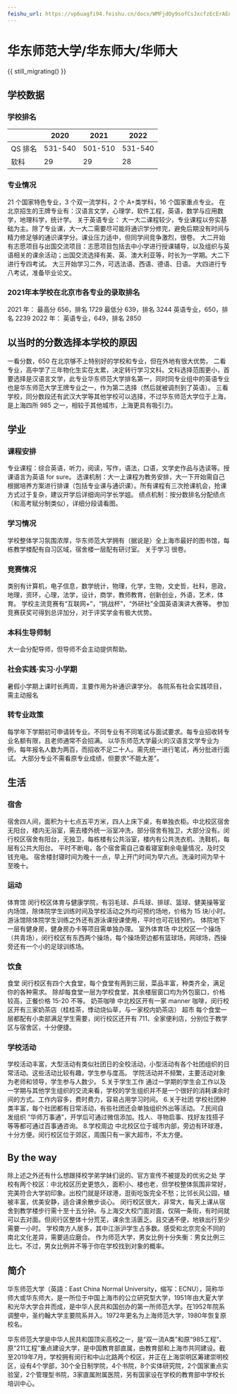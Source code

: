 ```yaml
---
feishu_url: https://vp6uagfi94.feishu.cn/docx/WMFjdOy9sofCsJxcfzEcErAEnog
---
```


# 华东师范大学/华东师大/华师大

{{ still_migrating() }}

## 学校数据

### 学校排名
|       |2020    | 2021    | 2022   |
|-------|--------|---------|--------|
| QS 排名 |531-540 | 501-510 | 531-540|
| 软科    |29      | 29      | 28     |

### 专业情况
21 个国家特色专业，3 个双一流学科，2 个 A+类学科，16 个国家重点专业。
在北京招生的王牌专业有：汉语言文学，心理学，软件工程，英语，数学与应用数学，地理科学，统计学。
关于英语专业：
大一大二课程较少，专业课程以夯实基础为主。除了专业课，大一大二需要尽可能将通识学分修完，避免后期没有时间与精力修足够的通识课学分。课业压力适中，但同学间竞争激烈，很卷。
大二开始有志愿项目与出国交流项目：志愿项目包括去中小学进行授课辅导，以及组织与英语相关的课余活动；出国交流选择有美、英、澳大利亚等，时长为一学期。大二下进行专四考试。
大三开始学习二外，可选法语、西语、德语、日语。
大四进行专八考试，准备毕业论文。

### 2021年本学校在北京市各专业的录取排名

2021 年：
最高分 656，排名 1729
最低分 639，排名 3244
英语专业，650，排名 2239
2022 年：
英语专业，649，排名 2850

## 以当时的分数选择本学校的原因

一看分数，650 在北京够不上特别好的学校和专业，但在外地有很大优势。
二看专业，高中学了三年物化生实在太累，决定转行学习文科。文科选择范围更小，首要选择是汉语言文学，此专业华东师范大学排名第一，同时同专业组中的英语专业也是华东师范大学王牌专业之一，作为第二选择（然后就被调剂到了英语）。
三看学校，同分数段还有武汉大学等其他学校可以选择，不过华东师范大学位于上海，是上海四所 985 之一，相较于其他城市，上海更具有吸引力。

## 学业

### 课程安排

专业课程：综合英语，听力，阅读，写作，语法，口语，文学史作品与选读等。授课语言为英语 for sure。
选课机制：大一上课程为教务安排，大一下开始需自己根据培养方案进行排课（包括专业课与通识课）。所有课程有三次抢课机会，抢课方式过于复杂，建议开学后详细询问学长学姐。
绩点机制：按分数排名分配绩点（和高考赋分制类似），详细分段请看图。

### 学习情况

学校整体学习氛围浓厚，华东师范大学拥有（据说是）全上海市最好的图书馆，每栋教学楼配有自习区域，宿舍楼一层配有研讨室。
关于学习
很卷。

### 竞赛情况

类别有计算机，电子信息，数学统计，物理，化学，生物，文史哲，社科，思政，地理，资环，心理，法学，设计，商学，教师教育，创新创业，外语，艺术，体育。
学校主流竞赛有“互联网+”，“挑战杯”，“外研社”全国英语演讲大赛等。
参加竞赛获奖可得到总评加分，对于评奖学金有极大优势。

### 本科生导师制

大一会分配导师，但导师不会主动提供帮助。

### 社会实践·实习·小学期

暑假小学期上课时长两周，主要作用为补通识课学分。
各院系有社会实践项目，需主动报名

### 转专业政策

每学年下学期初可申请转专业。不同专业有不同笔试与面试要求。每专业招收转专业名额有限，且老师通常不会招满。
以华东师范大学最火的汉语言文学专业为例，每年报名人数为两百，而招收不足二十人。需先统一进行笔试，再分批进行面试。
大部分专业不需看原专业成绩，但要求“不能太差”。

## 生活

### 宿舍

宿舍四人间，面积为十七点五平方米，四人上床下桌，有单独衣柜。中北校区宿舍无阳台，楼内无浴室，需去楼外统一浴室冲洗，部分宿舍有独卫，大部分没有。闵行校区宿舍有阳台，无独卫，每栋楼有公共浴室，楼内有公共洗衣机、洗鞋机，每层有公共大阳台。
平时不断电，各个宿舍需自己查看寝室剩余电量情况，及时交钱充电。
宿舍楼封寝时间为晚十一点，早上开门时间为早六点。洗澡时间为早十至晚十。

### 运动

体育馆
闵行校区体育与健康学院，有羽毛球、乒乓球、排球、篮球、健美操等室内场馆，除体院学生训练时间及学校活动之外均可预约场地，价格为 15 块/小时。
游泳馆除体院学生训练之外还有游泳课授课使用，平时也可花钱预约。
体院地下一层有健身房，健身房办卡等项目需单独办理。
室外体育场
中北校区一个操场（共青场），闵行校区有东西两个操场，每个操场旁边都有篮球场，网球场，西操旁还有一个小的足球训练场。

### 饮食

食堂
闵行校区有四个大食堂，每个食堂有两到三层，菜品丰富，种类齐全，满足你的各种需求。
除却每食堂一层为学校食堂，其余楼层窗口均为外包窗口，价格较高，正餐价格 15-20 不等。
奶茶咖啡
中北校区开有一家 manner 咖啡，闵行校区开有三家奶茶店（桂桂茶，悸动烧仙草，与一家校内奶茶店）
超市
每个食堂一层都配有小卖部满足学生需要，闵行校区还开有 711、全家便利店，分别位于教学区与宿舍区，十分便捷。

### 学校活动

学校活动丰富，大型活动有类似社团日的全校活动，小型活动有各个社团组织的日常活动。这些活动比较有趣，学生参与度高。
学院活动并不频繁，主要活动对象为老师和领导，学生参与人数少。 5.关于学生工作
通过一学期的学生会工作以及一学期与其他学生组织的交流来看，学校的学生组织并不是一个很好的消耗课余时间的方式。工作内容多，费时费力，容易占用学习时间。 6.关于社团
学校社团种类丰富，每个社团都有日常活动，有些社团还会单独组织外出等活动。 7.民间自发组织
“华师万事通”，开学后可通过微信添加。找人、寻物启事、找好友找搭子等等都可通过百事通咨询。 8.学校周边
中北校区位于城市内部，旁边有环球港，十分方便。闵行校区位于郊区，周围只有一家大超市，不太方便。

## By the way

除上述之外还有什么想跟择校学弟学妹们说的、官方宣传不被提及的优劣之处
学校有两个校区：中北校区历史更悠久，面积小、楼也老，但学校整体氛围非常好，完美符合大学初印象。出校门就是环球港，逛街吃饭完全不愁；比邻长风公园，植被丰富，优美安静，适合课余散步谈心。
闵行校区很大，非常大，每天上课从宿舍到教学楼步行需十至十五分钟。与上海交大校门面对面，仅隔一条街，有时间就可以去对面。但闵行区整体十分荒芜，课余生活匮乏。且交通不便，地铁出行至少需要一小时。
学校南方人居多，其中江浙沪学生占多数。感受和北京完全不同的南北文化差异，需要适应磨合。
作为师范大学，男女比例十分失衡：男女比例三比七。不过，男女比例并不等于你在学校找到对象的概率。

## 简介

华东师范大学（英語：East China Normal University，缩写：ECNU），简称华师大或华东师大，是一所位于中国上海市的公立研究型大学，1951年由大夏大学和光华大学合并而成，是中华人民共和国创办的第一所师范大学。在1952年院系调整中，圣约翰大学主要院系并入。1972年更名为上海师范大学，1980年恢复原校名。

华东师范大学是中华人民共和国顶尖高校之一，是“双一流A类”和原“985工程”、原“211工程”重点建设大学，是中国教育部直属，由教育部和上海市共同建设。截至2019年7月，学校拥有闵行和中山北路两个校区，并正在上海崇明区筹建崇明校区，设有4个学部，30个全日制学院，4个书院，8个实体研究院，2个国家重点实验室，2个管理型书院，3家直属附属医院，另有国家设在学校的教育部中学校长培训中心。
